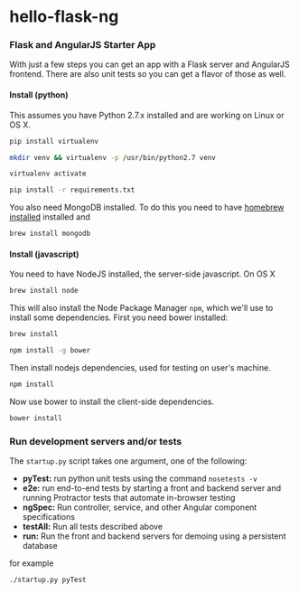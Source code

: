 # hello-flask-ng

### Flask and AngularJS Starter App

With just a few steps you can get an app with a Flask server
and AngularJS frontend. There are also unit tests so you can get a
flavor of those as well.

#### Install (python)

This assumes you have Python 2.7.x installed and are working on Linux or
OS X.

```bash
pip install virtualenv
```

```bash
mkdir venv && virtualenv -p /usr/bin/python2.7 venv
```

```bash
virtualenv activate
```

```bash
pip install -r requirements.txt
```

You also need MongoDB installed. To do this you need to have
[homebrew installed](http://brew.sh) installed and

```bash
brew install mongodb
```


#### Install (javascript)

You need to have NodeJS installed, the server-side javascript. On OS X

```bash
brew install node
```

This will also install the Node Package Manager `npm`, which we'll use to
install some dependencies. First you need bower installed:

```bash
brew install
```

```bash
npm install -g bower
```

Then install nodejs dependencies, used for testing on user's machine.

```bash
npm install
```

Now use bower to install the client-side dependencies.

```bash
bower install
```

### Run development servers and/or tests

The `startup.py` script takes one argument, one of the following:

* **pyTest:** run python unit tests using the command `nosetests -v`
* **e2e:** run end-to-end tests by starting a front and backend server and
    running Protractor tests that automate in-browser testing
* **ngSpec:** Run controller, service, and other Angular component specifications
* **testAll:** Run all tests described above
* **run:** Run the front and backend servers for demoing using a persistent database

for example

```bash
./startup.py pyTest
```